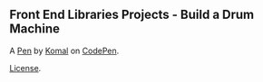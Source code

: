 Front End Libraries Projects - Build a Drum Machine
---------------------------------------------------


A [Pen](https://codepen.io/komal21/pen/LYpQQeG) by [Komal](https://codepen.io/komal21) on [CodePen](https://codepen.io).

[License](https://codepen.io/komal21/pen/LYpQQeG/license).